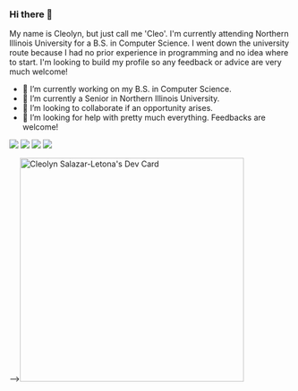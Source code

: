 ### Hi there 👋
My name is Cleolyn, but just call me 'Cleo'.
I'm currently attending Northern Illinois University for a B.S. in Computer Science.
I went down the university route because I had no prior experience in programming and
no idea where to start. I'm looking to build my profile so any feedback or advice
are very much welcome!

- 🔭 I’m currently working on my B.S. in Computer Science.
- 🌱 I’m currently a Senior in Northern Illinois University.
- 👯 I’m looking to collaborate if an opportunity arises.
- 🤔 I’m looking for help with pretty much everything. Feedbacks are welcome!
<p>
  <img src="https://img.shields.io/badge/C%2B%2B-00599C?style=for-the-badge&logo=c%2B%2B&logoColor=white" />
  <img src="https://img.shields.io/badge/Java-ED8B00?style=for-the-badge&logo=java&logoColor=white" />
  <img src="https://img.shields.io/badge/Xcode-007ACC?style=flat-square&logo=Xcode&logoColor=white" />
  <img src="https://img.shields.io/badge/VSCode-007ACC?style=flat-square&logo=Xcode&logoColor=white" />
</p>
--><a href="https://app.daily.dev/gitCleo"><img src="https://api.daily.dev/devcards/d529f3962e304a428a718ebb07a7c6c5.png?r=upd" width="400" alt="Cleolyn Salazar-Letona's Dev Card"/></a>
